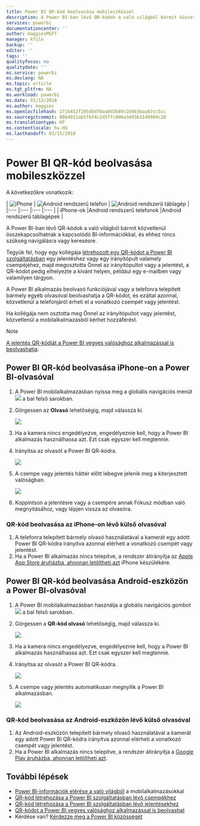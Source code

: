 ```yaml
---
title: Power BI QR-kód beolvasása mobileszközzel
description: A Power BI-ban lévő QR-kódok a való világból bármit közvetlenül összekapcsolhatnak az iPhone-okhoz vagy Android-eszközökhöz készült Power BI mobilalkalmazás kapcsolódó BI-információival.
services: powerbi
documentationcenter: ''
author: maggiesMSFT
manager: kfile
backup: ''
editor: ''
tags: ''
qualityfocus: no
qualitydate: ''
ms.service: powerbi
ms.devlang: NA
ms.topic: article
ms.tgt_pltfrm: NA
ms.workload: powerbi
ms.date: 03/13/2018
ms.author: maggies
ms.openlocfilehash: 2716452f285d8df0aa0d3b89c2b9b36aa87cc5cc
ms.sourcegitcommit: 00b4911ab5fbf4c2d5ffc000a3d95b3149909c28
ms.translationtype: HT
ms.contentlocale: hu-HU
ms.lasthandoff: 03/15/2018
---
```

# <a name="scan-a-power-bi-qr-code-from-your-mobile-device"></a>Power BI QR-kód beolvasása mobileszközzel
A következőkre vonatkozik:

| ![iPhone](media/mobile-apps-qr-code/ios-logo-40-px.png) | ![Android rendszerű telefon](media/mobile-apps-qr-code/android-logo-40-px.png) | ![Android rendszerű táblagép](media/mobile-apps-qr-code/android-logo-40-px.png) |
|:--- |:--- |:--- |:--- |
| iPhone-ok |Android rendszerű telefonok |Android rendszerű táblagépek |

A Power BI-ban lévő QR-kódok a való világból bármit közvetlenül összekapcsolhatnak a kapcsolódó BI-információkkal, és ehhez nincs szükség navigálásra vagy keresésre.

Tegyük fel, hogy egy kollégája [létrehozott egy QR-kódot a Power BI szolgáltatásban](service-create-qr-code-for-tile.md) egy jelentéshez vagy egy irányítópult valamely csempéjéhez, majd megosztotta Önnel az irányítópultot vagy a jelentést, a QR-kódot pedig elhelyezte a kívánt helyen, például egy e-mailben vagy valamilyen tárgyon. 

A Power BI alkalmazás beolvasó funkciójával vagy a telefonra telepített bármely egyéb olvasóval beolvashatja a QR-kódot, és ezáltal azonnal, közvetlenül a telefonjáról érheti el a vonatkozó csempét vagy jelentést. 

Ha kollégája nem osztotta meg Önnel az irányítópultot vagy jelentést, közvetlenül a mobilalkalmazásból kérhet hozzáférést. 

> [!NOTE]
> [A jelentés QR-kódját a Power BI vegyes valósághoz alkalmazással is beolvashatja](mobile-mixed-reality-app.md#scan-a-report-qr-code-in-holographic-view).

## <a name="scan-a-power-bi-qr-code-on-your-iphone-with-the-power-bi-scanner"></a>Power BI QR-kód beolvasása iPhone-on a Power BI-olvasóval
1. A Power BI mobilalkalmazásban nyissa meg a globális navigációs menüt ![](media/mobile-apps-qr-code/power-bi-iphone-global-nav-button.png) a bal felső sarokban. 
2. Görgessen az **Olvasó** lehetőségig, majd válassza ki. 
   
    ![](media/mobile-apps-qr-code/power-bi-iphone-scanner-menu.png)
3. Ha a kamera nincs engedélyezve, engedélyeznie kell, hogy a Power BI alkalmazás használhassa azt. Ezt csak egyszer kell megtennie. 
4. Irányítsa az olvasót a Power BI QR-kódra. 
   
    ![](media/mobile-apps-qr-code/power-bi-align-qr-code.png)
5. A csempe vagy jelentés háttér előtt lebegve jelenik meg a kiterjesztett valóságban.
   
    ![](media/mobile-apps-qr-code/power-bi-ios-qr-ar-scanner.png)
6. Koppintson a jelentésre vagy a csempére annak Fókusz módban való megnyitásához, vagy lépjen vissza az olvasóra.

### <a name="scan-a-qr-code-from-an-external-scanner-on-your-iphone"></a>QR-kód beolvasása az iPhone-on lévő külső olvasóval
1. A telefonra telepített bármely olvasó használatával a kamerát egy adott Power BI QR-kódra irányítva azonnal elérheti a vonatkozó csempét vagy jelentést. 
2. Ha a Power BI alkalmazás nincs telepítve, a rendszer átirányítja az [Apple App Store áruházba, ahonnan letöltheti azt](http://go.microsoft.com/fwlink/?LinkId=522062) iPhone készülékére.

## <a name="scan-a-power-bi-qr-code-on-your-android-device-with-the-power-bi-scanner"></a>Power BI QR-kód beolvasása Android-eszközön a Power BI-olvasóval
1. A Power BI mobilalkalmazásban használja a globális navigációs gombot ![](media/mobile-apps-qr-code/power-bi-android-global-nav-icon.png) a bal felső sarokban. 
2. Görgessen a **QR-kód olvasó** lehetőségig, majd válassza ki.
   
    ![](media/mobile-apps-qr-code/power-bi-android-scanner-menu.png)
3. Ha a kamera nincs engedélyezve, engedélyeznie kell, hogy a Power BI alkalmazás használhassa azt. Ezt csak egyszer kell megtennie. 
4. Irányítsa az olvasót a Power BI QR-kódra. 
   
    ![](media/mobile-apps-qr-code/pbi_iph_qrscan.png)
5. A csempe vagy jelentés automatikusan megnyílik a Power BI alkalmazásban.
   
    ![](media/mobile-apps-qr-code/power-bi-android-tile.png)

### <a name="scan-a-qr-code-from-an-external-scanner-on-your-android-device"></a>QR-kód beolvasása az Android-eszközön lévő külső olvasóval
1. Az Android-eszközön telepített bármely olvasó használatával a kamerát egy adott Power BI QR-kódra irányítva azonnal elérheti a vonatkozó csempét vagy jelentést. 
2. Ha a Power BI alkalmazás nincs telepítve, a rendszer átirányítja a [Google Play áruházba, ahonnan letöltheti azt](http://go.microsoft.com/fwlink/?LinkID=544867). 

## <a name="next-steps"></a>További lépések
* [Power BI-információk elérése a való világból](mobile-apps-data-in-real-world-context.md) a mobilalkalmazásokkal
* [QR-kód létrehozása a Power BI szolgáltatásban lévő csempékhez](service-create-qr-code-for-tile.md)
* [QR-kód létrehozása a Power BI szolgáltatásban lévő jelentésekhez](service-create-qr-code-for-report.md)
* [QR-kódot a Power BI vegyes valósághoz alkalmazással is beolvashat](mobile-mixed-reality-app.md)
* Kérdése van? [Kérdezze meg a Power BI közösségét](http://community.powerbi.com/)

